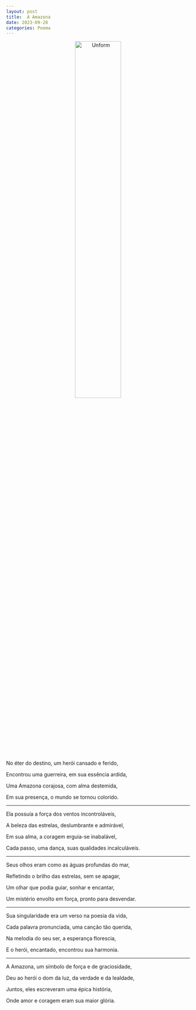 ```yaml
---
layout: post
title:  A Amazona
date: 2023-09-28
categories: Poema
---
```


<p align="center">
<img src="{{ site.baseurl }}/images/2023-09-28-A-Amazona.png" height="50%" width="50%" alt="Unform" />
</p>

No éter do destino, um herói cansado e ferido,

Encontrou uma guerreira, em sua essência ardida,

Uma Amazona corajosa, com alma destemida,

Em sua presença, o mundo se tornou colorido.

---

Ela possuía a força dos ventos incontroláveis,

A beleza das estrelas, deslumbrante e admirável,

Em sua alma, a coragem erguia-se inabalável,

Cada passo, uma dança, suas qualidades incalculáveis.

---

Seus olhos eram como as águas profundas do mar,

Refletindo o brilho das estrelas, sem se apagar,

Um olhar que podia guiar, sonhar e encantar,

Um mistério envolto em força, pronto para desvendar.

---

Sua singularidade era um verso na poesia da vida,

Cada palavra pronunciada, uma canção tão querida,

Na melodia do seu ser, a esperança florescia,

E o herói, encantado, encontrou sua harmonia.

---

A Amazona, um símbolo de força e de graciosidade,

Deu ao herói o dom da luz, da verdade e da lealdade,

Juntos, eles escreveram uma épica história,

Onde amor e coragem eram sua maior glória.